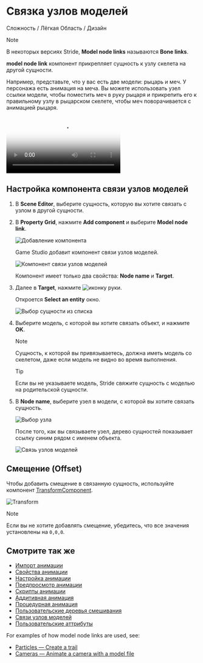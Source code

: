 # Связка узлов моделей

<span class="label label-doc-level">Сложность / Лёгкая</span>
<span class="label label-doc-audience">Область / Дизайн</span>

>[!Note]
>В некоторых версиях Stride, **Model node links** называются **Bone links**.

**model node link** компонент прикрепляет сущность к узлу скелета на другой сущности.

Например, представьте, что у вас есть две модели: рыцарь и меч. У персонажа есть анимация на меча. Вы можете использовать узел ссылки модели, чтобы поместить меч в руку рыцаря и прикрепить его к правильному узлу в рыцарском скелете, чтобы меч поворачивается с анимацией рыцаря.

<p>
<video autoplay loop class="responsive-video" poster="../particles/tutorials/media/sword-slash-1.jpg">
   <source src="../particles/tutorials/media/sword-slash-1.mp4" type="video/mp4">
</video>
</p>

## Настройка компонента связи узлов моделей

1. В **Scene Editor**, выберите сущность, которую вы хотите связать с узлом в другой сущности.

2. В **Property Grid**, нажмите **Add component** и выберите **Model node link**.

    ![Добавление компонента](../particles/tutorials/media/add-model-node-link.png)

    Game Studio добавит компонент связи узлов моделей.

    ![Компонент связи узлов моделей](media/model-node-component.png)

    Компонент имеет только два свойства: **Node name** и **Target**.

3. Далее в **Target**, нажмите ![иконку руки](~/manual/game-studio/media/hand-icon.png).

    Откроется **Select an entity** окно.

    ![Выбор сущности из списка](media/select-an-entity-window.png)

4. Выберите модель, с которой вы хотите связать объект, и нажмите **OK**.

    >[!Note]
    >Сущность, к которой вы привязываетесь, должна иметь модель со скелетом, даже если модель не видно во время выполнения.

    >[!Tip]
    >Если вы не указываете модель, Stride свяжите сущность с моделью на родительской сущности.

5. В **Node name**, выберите узел в модели, с которой вы хотите связать сущность.

    ![Выбор узла](media/select-node.png)

    После того, как вы связываете узел, дерево сущностей показывает ссылку синим рядом с именем объекта.
    
    ![Связь узлов моделей](media/model-node-link-sword-added.png)

## Смещение (Offset)

Чтобы добавить смещение в связанную сущность, используйте компонент [TransformComponent](xref:Stride.Engine.TransformComponent).

![Transform](media/transform-component.png)

>[!Note]
>Если вы не хотите добавлять смещение, убедитесь, что все значения установлены на `0,0,0`.

## Смотрите так же

* [Импорт анимации](import-animations.md)
* [Свойства анимации](animation-properties.md)
* [Настройка анимации](set-up-animations.md)
* [Предпросмотр анимации](preview-animations.md)
* [Скрипты анимации](animation-scripts.md)
* [Аддитивная анимация](additive-animation.md)
* [Процедурная анимация](procedural-animation.md)
* [Пользовательские деревья смешивания](custom-blend-trees.md)
* [Связи узлов моделей](model-node-links.md)
* [Пользовательские аттрибуты](custom-attributes.md)

For examples of how model node links are used, see:

* [Particles — Create a trail](../particles/tutorials/create-a-trail.md)
* [Cameras — Animate a camera with a model file](../graphics/cameras/animate-a-camera-with-a-model-file.md)
